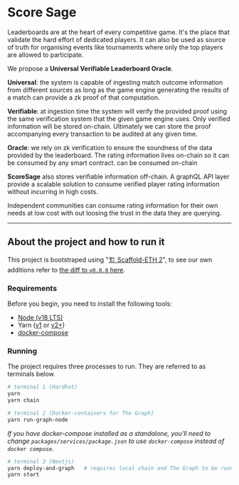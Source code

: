 # Score Sage

Leaderboards are at the heart of every competitive game. It's the place that validate the hard effort of dedicated players. It can also be used as source of truth for organising events like tournaments where only the top players are allowed to participate.

We propose a **Universal Verifiable Leaderboard Oracle**.

**Universal**: the system is capable of ingesting match outcome information from different sources as long as the game engine generating the results of a match can provide a zk proof of that computation.

**Verifiable**: at ingestion time the system will verify the provided proof using the same verification system that the given game engine uses. Only verified information will be stored on-chain. Ultimately we can store the proof accompanying every transaction to be audited at any given time.

**Oracle**: we rely on zk verification to ensure the soundness of the data provided by the leaderboard. The rating information lives on-chain so it can be consumed by any smart contract. can be consumed on-chain

**ScoreSage** also stores verifiable information off-chain. A graphQL API layer provide a scalable solution to consume verified player rating information without incurring in high costs.

Independent communities can consume rating information for their own needs at low cost with out loosing the trust in the data they are querying.

---
## About the project and how to run it

This  project is bootstraped using "[🏗 Scaffold-ETH 2](https://github.com/scaffold-eth/scaffold-eth-2/tree/main)", to see our own additions refer to [the diff to `v0.0.0` here](https://github.com/Mautjee/score-sage/compare/v0.0.0...develop).


### Requirements

Before you begin, you need to install the following tools:

- [Node (v18 LTS)](https://nodejs.org/en/download/)
- Yarn ([v1](https://classic.yarnpkg.com/en/docs/install/) or [v2+](https://yarnpkg.com/getting-started/install))
- [docker-compose](https://docs.docker.com/compose/install/)

### Running
The project requires three processes to run. They are referred to as terminals below.

```bash
# terminal 1 (Hardhat)
yarn
yarn chain
```
```bash
# terminal 2 (Docker-containers for The Graph)
yarn run-graph-node
```
*If you have docker-compose installed as a standalone, you'll need to change `packages/services/package.json` to use `docker-compose` instead of `docker compose`.*
```bash
# terminal 3 (Nextjs)
yarn deploy-and-graph   # requires local chain and The Graph to be running
yarn start
```

